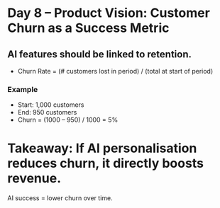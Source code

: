 
# Day 8 – Product Vision: Customer Churn as a Success Metric

## AI features should be linked to retention.  
- Churn Rate = (# customers lost in period) / (total at start of period)

### Example
- Start: 1,000 customers  
- End: 950 customers  
- Churn = (1000 – 950) / 1000 = 5%  

# Takeaway: If AI personalisation reduces churn, it directly boosts revenue.  
AI success = lower churn over time.
